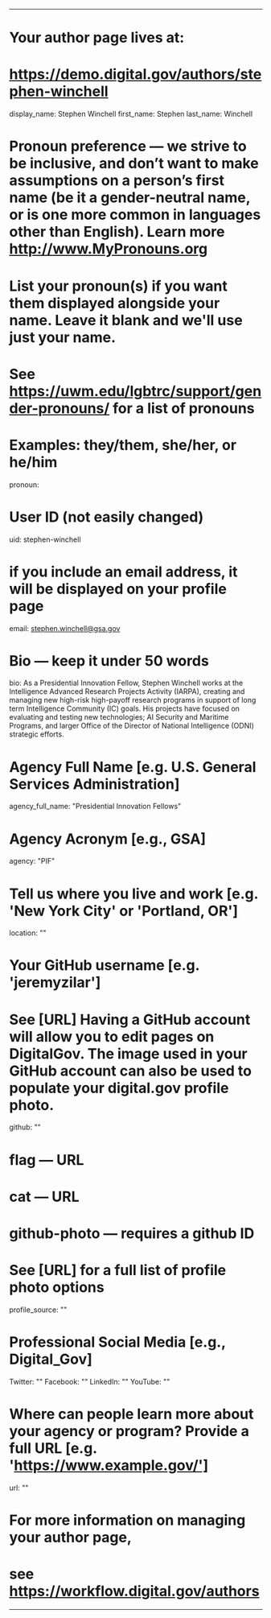 
---

# Your author page lives at:
# https://demo.digital.gov/authors/stephen-winchell

display_name: Stephen Winchell
first_name: Stephen
last_name: Winchell

# Pronoun preference — we strive to be inclusive, and don’t want to make assumptions on a person’s first name (be it a gender-neutral name, or is one more common in languages other than English). Learn more http://www.MyPronouns.org
# List your pronoun(s) if you want them displayed alongside your name. Leave it blank and we'll use just your name.
# See https://uwm.edu/lgbtrc/support/gender-pronouns/ for a list of pronouns
# Examples: they/them, she/her, or he/him
pronoun:

# User ID (not easily changed)
uid: stephen-winchell

# if you include an email address, it will be displayed on your profile page
email: stephen.winchell@gsa.gov

# Bio — keep it under 50 words
bio: As a Presidential Innovation Fellow, Stephen Winchell works at the Intelligence Advanced Research Projects Activity (IARPA), creating and managing new high-risk high-payoff research programs in support of long term Intelligence Community (IC) goals. His projects have focused on evaluating and testing new technologies; AI Security and Maritime Programs, and larger Office of the Director of National Intelligence (ODNI) strategic efforts.

# Agency Full Name [e.g. U.S. General Services Administration]
agency_full_name: "Presidential Innovation Fellows"


# Agency Acronym [e.g., GSA]
agency: "PIF"

# Tell us where you live and work [e.g. 'New York City' or 'Portland, OR']
location: ""

# Your GitHub username [e.g. 'jeremyzilar']
# See [URL] Having a GitHub account will allow you to edit pages on DigitalGov. The image used in your GitHub account can also be used to populate your digital.gov profile photo.
github: ""

# flag — URL
# cat  — URL
# github-photo — requires a github ID
# See [URL] for a full list of profile photo options
profile_source: ""

# Professional Social Media [e.g., Digital_Gov]
Twitter: ""
Facebook: ""
LinkedIn: ""
YouTube: ""

# Where can people learn more about your agency or program? Provide a full URL [e.g. 'https://www.example.gov/']
url: ""

# For more information on managing your author page,
# see https://workflow.digital.gov/authors

---